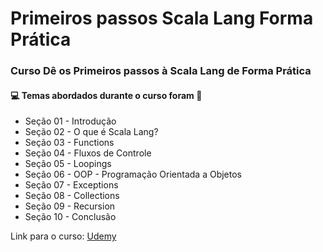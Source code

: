 # Primeiros passos Scala Lang Forma Prática
### Curso Dê os Primeiros passos à Scala Lang de Forma Prática
#### :computer: Temas abordados durante o curso foram :rocket:
- Seção 01 - Introdução
- Seção 02 - O que é Scala Lang?
- Seção 03 - Functions
- Seção 04 - Fluxos de Controle
- Seção 05 - Loopings
- Seção 06 - OOP - Programação Orientada a Objetos
- Seção 07 - Exceptions
- Seção 08 - Collections
- Seção 09 - Recursion
- Seção 10 - Conclusão

Link para o curso: [Udemy](https://www.udemy.com/share/104u2ACUMTdVZTRX4=/)
